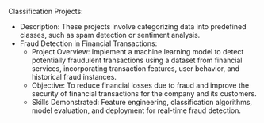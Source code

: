 Classification Projects:
   - Description: These projects involve categorizing data into predefined classes, such as spam detection or sentiment analysis.
   - Fraud Detection in Financial Transactions:
      - Project Overview: Implement a machine learning model to detect potentially fraudulent transactions using a dataset from financial services, incorporating transaction features, user behavior, and historical fraud instances.
      - Objective: To reduce financial losses due to fraud and improve the security of financial transactions for the company and its customers.
      - Skills Demonstrated: Feature engineering, classification algorithms, model evaluation, and deployment for real-time fraud detection.

